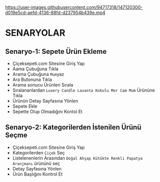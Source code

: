 
https://user-images.githubusercontent.com/94717318/147120300-d019e5cd-aefd-4136-88fd-d237954b439e.mp4



# SENARYOLAR
## Senaryo-1: Sepete Ürün Ekleme
- Çiçeksepeti.com Sitesine Giriş Yap
- Aama Çubuğuna Tıkla
- Arama Çubuğuna `Mum`yaz
- Ara Butonuna Tıkla
- Arama sonucu Ürünleri Sırala
- Sıralananlardan `Luxery Candle Lavanta Kokulu Mor Cam Mum` Ürününe Tıkla
- Ürünün Detay Sayfasına Yönlen
- Sepete Ekle
- Sepette Olup Olmadığını Kontol Et

## Senaryo-2: Kategorilerden İstenilen Ürünü Seçme
- Çiçeksepeti.com Sitesine Giriş Yap
- Kategorilerden `Çiçek` Seç
- Listelenenlerin Arasından `Doğal Ahşap Kütükte Renkli Papatya Aranjmanı` ürününü seç
- Detay Sayfasına Yönlen
- Ürün Başlığını Kontrol Et


